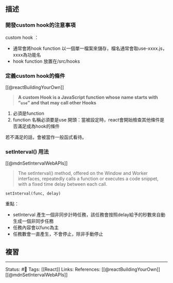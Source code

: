
## 描述


### 開發custom hook的注意事項

custom hook ：
- 通常會將hook function 以一個單一檔案來儲存，檔名通常會取use-xxxx.js，xxxx為功能名
- hook function 放置在/src/hooks




### 定義custom hook的條件


[[@reactBuildingYourOwn]]
> **A custom Hook is a JavaScript function whose name starts with ”`use`” and that may call other Hooks**

1. 必須是function
2. function 名稱必須要是use 開頭：當被設定時，react會開始檢查其他條件是否滿足成為hook的條件


若不滿足的話，會被當作一般函式看待。


### setInterval() 用法

[[@mdnSetIntervalWebAPIs]]
> The setInterval() method, offered on the Window and Worker interfaces, repeatedly calls a function or executes a code snippet, with a fixed time delay between each call. 

```
setInterval(func, delay)
```

重點：
- setInterval 產生一個非同步計時任務，該任務會按照delay給予的秒數來自動生成一個非同步任務
- 任務內容會以func為主
- 任務數會一直產生，不會停止，除非手動停止

## 複習

---
Status: #🌱 
Tags:
[[React]]
Links:
References:
[[@reactBuildingYourOwn]]
[[@mdnSetIntervalWebAPIs]]





